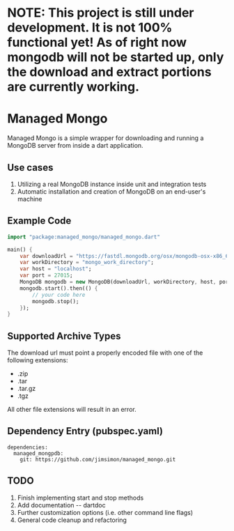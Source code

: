 **NOTE: This project is still under development.  It is not 100% functional yet!  As of right now mongodb will not be started up, only the download and extract portions are currently working.**
=============

Managed Mongo
=============

Managed Mongo is a simple wrapper for downloading and running a MongoDB server from inside a dart application.

Use cases
----------
1. Utilizing a real MongoDB instance inside unit and integration tests
2. Automatic installation and creation of MongoDB on an end-user's machine

Example Code
-------------
```dart
import "package:managed_mongo/managed_mongo.dart"

main() {
    var downloadUrl = "https://fastdl.mongodb.org/osx/mongodb-osx-x86_64-2.6.5.tgz";
    var workDirectory = "mongo_work_directory";
    var host = "localhost";
    var port = 27015;
    MongoDB mongodb = new MongoDB(downloadUrl, workDirectory, host, port);
    mongodb.start().then(() {
        // your code here
        mongodb.stop();
    });
}
```

Supported Archive Types
-----------------------
The download url must point a properly encoded file with one of the following extensions:

* .zip
* .tar
* .tar.gz
* .tgz

All other file extensions will result in an error.

Dependency Entry (pubspec.yaml)
----------------
```
dependencies:
  managed_mongpdb:
    git: https://github.com/jimsimon/managed_mongo.git
```

TODO
-----
1. Finish implementing start and stop methods
2. Add documentation -- dartdoc
3. Further customization options (i.e. other command line flags)
4. General code cleanup and refactoring